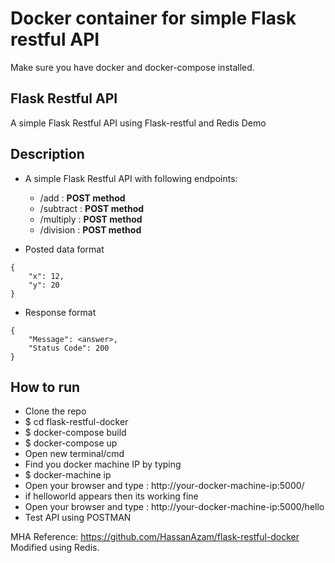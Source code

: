# Docker container for simple Flask restful API
Make sure you have docker and docker-compose installed.

## Flask Restful API
A simple Flask Restful API using Flask-restful and Redis Demo

## Description
- A simple Flask Restful API with following endpoints:
    - /add : **POST method**
    - /subtract : **POST method**
    - /multiply : **POST method**
    - /division :  **POST method**

- Posted data format
```
{
    "x": 12,
    "y": 20
}
```

- Response format
```
{
    "Message": <answer>,
    "Status Code": 200
}
```

## How to run
* Clone the repo
* $ cd flask-restful-docker
* $ docker-compose build
* $ docker-compose up
* Open new terminal/cmd
* Find you docker machine IP by typing
* $ docker-machine ip
* Open your browser and type : http://your-docker-machine-ip:5000/
* if helloworld appears then its working fine
* Open your browser and type : http://your-docker-machine-ip:5000/hello
* Test API using POSTMAN

MHA
Reference: https://github.com/HassanAzam/flask-restful-docker
Modified using Redis.
